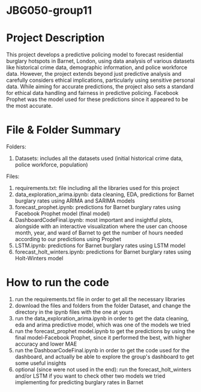 # JBG050-group11
# Project Description
This project develops a predictive policing model to forecast residential burglary hotspots in Barnet, London, using data analysis of various datasets like historical crime data, demographic information, and police workforce data. However, the project extends beyond just predictive analysis and carefully considers ethical implications, particularly using sensitive personal data. While aiming for accurate predictions, the project also sets a standard for ethical data handling and fairness in predictive policing. Facebook Prophet was the model used for these predictions since it appeared to be the most accurate.

# File & Folder Summary
Folders:
1. Datasets:
   includes all the datasets used (initial historical crime data, police workforce, population)

Files:
1. requirements.txt: file including all the libraries used for this project
2. data_exploration_arima.ipynb: data cleaning, EDA, predictions for Barnet burglary rates using ARIMA and SARIMA models
3. forecast_prophet.ipynb: predictions for Barnet burglary rates using Facebook Prophet model (final model)
4. DashboardCodeFinal.ipynb: most important and insightful plots, alongside with an interactive visualization where the user can choose month, year, and ward of Barnet to get the number of hours needed according to our predictions using Prophet
5. LSTM.ipynb: predictions for Barnet burglary rates using LSTM model
6. forecast_holt_winters.ipynb: predictions for Barnet burglary rates using Holt-Winters model


# How to run the code
1. run the requirements.txt file in order to get all the necessary libraries
2. download the files and folders from the folder Dataset, and change the directory in the ipynb files with the one at yours
3. run the data_exploration_arima.ipynb in order to get the data cleaning, eda and arima predictive model, which was one of the models we tried
4. run the forecast_prophet model.ipynb to get the predictions by using the final model-Facebook Prophet, since it performed the best, with higher accuracy and lower MAE
5. run the DashboarCodeFinal.ipynb in order to get the code used for the dashboard, and actually be able to explore the group's dashboard to get some useful insights
6. optional (since were not used in the end):
   run the forecast_holt_winters and/or LSTM if you want to check other two models we tried implementing for predicting burglary rates in Barnet


